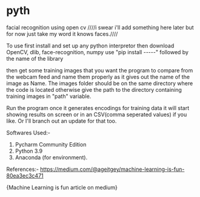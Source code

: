 # pyth
facial recognition using open cv
////i swear i'll add something here later but for now just take my word it knows faces.////

To use first install and set up any python interpretor 
then download OpenCV, dlib, face-recognition, numpy
use "pip install -----" followed by the name of the library

then get some training images that you want the program to compare from the webcam feed and name them properly as it gives out the name of the image as Name.
The images folder should be on the same directory where the code is located otherwise give the path to the directory containing training images in "path" variable.


Run the program once it generates encodings for training data it will start showing results on screen or in an CSV(comma seperated values) if you like. Or I'll branch out an update for that too.



Softwares Used:-
1. Pycharm Community Edition
2. Python 3.9
3. Anaconda (for environment).

References:-
https://medium.com/@ageitgey/machine-learning-is-fun-80ea3ec3c471

{Machine Learning is fun article on medium}
